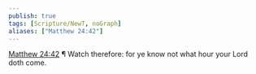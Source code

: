 ```yaml
---
publish: true
tags: [Scripture/NewT, noGraph]
aliases: ["Matthew 24:42"]
---
```

[Matthew 24:42](https://churchofjesuschrist.org/study/scriptures/nt/matt/24?lang=eng&id=p42#p42) ¶ Watch therefore: for ye know not what hour your Lord doth come.
